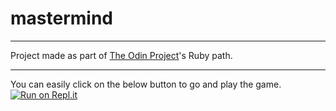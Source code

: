 # mastermind
- - -
Project made as part of [The Odin Project](https://www.theodinproject.com/lessons/ruby-mastermind)'s Ruby path.
- - -
You can easily click on the below button to go and play the game.
[![Run on Repl.it](https://repl.it/badge/github/M-Sviridov/mastermind)](https://repl.it/github/M-Sviridov/mastermind)
